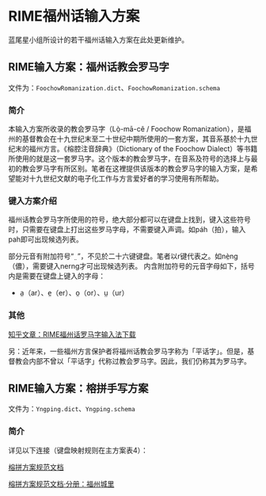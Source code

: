 # RIME福州话输入方案
蓝尾星小组所设计的若干福州话输入方案在此处更新维护。

## RIME输入方案：福州话教会罗马字
文件为：`FoochowRomanization.dict`、`FoochowRomanization.schema`

### 简介
本输入方案所收录的教会罗马字（Lò̤-mā-cê / Foochow Romanization），是福州的基督教会在十九世纪末至二十世纪中期所使用的一套方案，其音系基於十九世纪末的福州方言。《榕腔注音辞典》（Dictionary of the Foochow Dialect）等书籍所使用的就是这一套罗马字。这个版本的教会罗马字，在音系及符号的选择上与最初的教会罗马字有所区别。笔者在这裡提供该版本的教会罗马字的输入方案，是希望能对十九世纪文献的电子化工作与方言爱好者的学习使用有所帮助。

### 键入方案介绍
福州话教会罗马字所使用的符号，绝大部分都可以在键盘上找到，键入这些符号时，只需要在键盘上打出这些罗马字母，不需要键入声调。如páh（拍），输入pah即可出现候选列表。

部分元音有附加符号“ ̤ ”，不见於二十六键键盘。笔者以r键代表之。如nè̤ng（儂），需要键入nerng才可出现候选列表。
内含附加符号的元音字母如下，括号内是需要在键盘上键入的字母：
- a̤（ar）、e̤（er）、o̤（or）、ṳ（ur）

### 其他
[知乎文章：RIME福州话罗马字输入法下载](https://zhuanlan.zhihu.com/p/92159734)

另：近年来，一些福州方言保护者将福州话教会罗马字称为「平话字」。但是，基督教会内部不曾以「平话字」代称过教会罗马字。因此，我们仍称其为罗马字。

## RIME输入方案：榕拼手写方案
文件为：`Yngping.dict`、`Yngping.schema`

### 简介
详见以下连接（键盘映射规则在主方案表4）：

[榕拼方案规范文档](https://zingzeu-team.feishu.cn/wiki/wikcnTTSjyz4aJReEAej3ZsIQv8)

[榕拼方案规范文档·分册：福州城里](https://zingzeu-team.feishu.cn/wiki/wikcnLCl6Yfel1BqEjeMhKlUKbg)